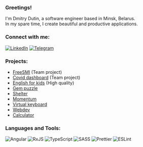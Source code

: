 ### Greetings!

I'm Dmitry Dutin, a software engineer based in Minsk, Belarus.   
In my spare time, I create beautiful and productive applications.

### Connect with me:

[![LinkedIn](https://img.shields.io/badge/linkedin-%230077B5.svg?style=for-the-badge&logo=linkedin&logoColor=white)](https://www.linkedin.com/in/dmitrydutin/)
[![Telegram](https://img.shields.io/badge/Telegram-2CA5E0?style=for-the-badge&logo=telegram&logoColor=white)](https://t.me/dmitrydutin)

### Projects:
- [FreeSMI](https://freesmi.herokuapp.com/) (Team project)
- [Covid dashboard](https://dev-covid-dashboard.netlify.app/) (Team project)
- [English for kids](https://dmitrydutin-english-for-kids.netlify.app/) (High quality)
- [Gem puzzle](https://dmitrydutin.github.io/dmitrydutin/gem-puzzle/dist/index.html)
- [Shelter](https://dmitrydutin.github.io/dmitrydutin/shelter/pages/main/main.html)
- [Momentum](https://dmitrydutin.github.io/dmitrydutin/momentum/)
- [Virtual keyboard](https://dmitrydutin.github.io/dmitrydutin/virtual-keyboard/)
- [Webdev](https://dmitrydutin.github.io/dmitrydutin/webdev/)
- [Calculator](https://dmitrydutin.github.io/dmitrydutin/calculator/)

### Languages and Tools:
![Angular](https://img.shields.io/badge/angular-%23DD0031.svg?style=for-the-badge&logo=angular&logoColor=white)
![RxJS](https://img.shields.io/badge/rxjs-%23B7178C.svg?style=for-the-badge&logo=reactivex&logoColor=white)
![TypeScript](https://img.shields.io/badge/typescript-%23007ACC.svg?style=for-the-badge&logo=typescript&logoColor=white)
![SASS](https://img.shields.io/badge/SASS-hotpink.svg?style=for-the-badge&logo=SASS&logoColor=white)
![Prettier](https://img.shields.io/badge/-Prettier-090909?style=for-the-badge&logo=Prettier)
![ESLint](https://img.shields.io/badge/ESLint-4B3263?style=for-the-badge&logo=eslint&logoColor=white) 
